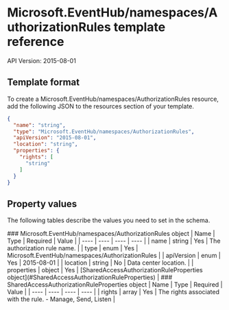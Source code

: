 # Microsoft.EventHub/namespaces/AuthorizationRules template reference
API Version: 2015-08-01
## Template format

To create a Microsoft.EventHub/namespaces/AuthorizationRules resource, add the following JSON to the resources section of your template.

```json
{
  "name": "string",
  "type": "Microsoft.EventHub/namespaces/AuthorizationRules",
  "apiVersion": "2015-08-01",
  "location": "string",
  "properties": {
    "rights": [
      "string"
    ]
  }
}
```
## Property values

The following tables describe the values you need to set in the schema.

<a id="Microsoft.EventHub/namespaces/AuthorizationRules" />
### Microsoft.EventHub/namespaces/AuthorizationRules object
|  Name | Type | Required | Value |
|  ---- | ---- | ---- | ---- |
|  name | string | Yes | The authorization rule name. |
|  type | enum | Yes | Microsoft.EventHub/namespaces/AuthorizationRules |
|  apiVersion | enum | Yes | 2015-08-01 |
|  location | string | No | Data center location. |
|  properties | object | Yes | [SharedAccessAuthorizationRuleProperties object](#SharedAccessAuthorizationRuleProperties) |


<a id="SharedAccessAuthorizationRuleProperties" />
### SharedAccessAuthorizationRuleProperties object
|  Name | Type | Required | Value |
|  ---- | ---- | ---- | ---- |
|  rights | array | Yes | The rights associated with the rule. - Manage, Send, Listen |

